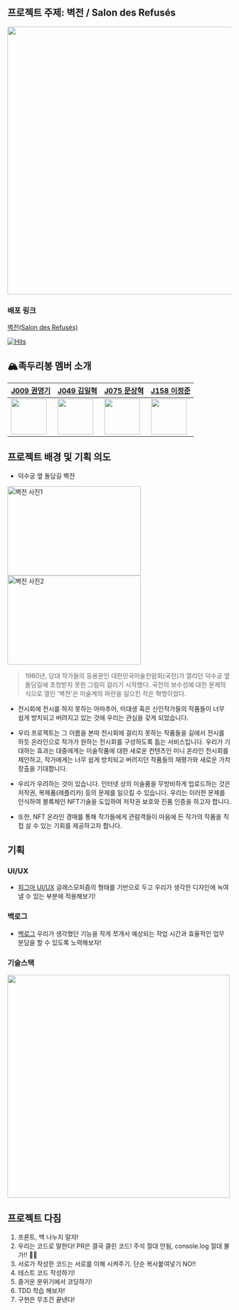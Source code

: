 ## 프로젝트 주제: 벽전 / Salon des Refusés 

<img src="https://s3.us-west-2.amazonaws.com/secure.notion-static.com/79743965-3f87-4889-a532-a403f356ee35/Untitled.png?X-Amz-Algorithm=AWS4-HMAC-SHA256&X-Amz-Credential=AKIAT73L2G45O3KS52Y5%2F20211102%2Fus-west-2%2Fs3%2Faws4_request&X-Amz-Date=20211102T074107Z&X-Amz-Expires=86400&X-Amz-Signature=d0d20971879ca4ea4ed6de191aa5c713eb269bcd6f27b9b6620c311678650577&X-Amz-SignedHeaders=host&response-content-disposition=filename%20%3D%22Untitled.png%22" width="600"/>

### 배포 링크
[벽전(Salon des Refusés)](http://salondesrefuses.kro.kr/)

[![Hits](https://hits.seeyoufarm.com/api/count/incr/badge.svg?url=https%3A%2F%2Fgithub.com%2Fboostcampwm-2021%2Fweb14-salondesrefuses&count_bg=%233DA4C8&title_bg=%23555555&icon=&icon_color=%23E7E7E7&title=hits&edge_flat=false)](https://hits.seeyoufarm.com)

## 🏔족두리봉 멤버 소개

|[J009 권영기](https://github.com/kykapple)|[J049 김일혁](https://github.com/illlama)|[J075 문상혁](https://github.com/imnotmoon)|[J158 이정준](https://github.com/Alencion)|
|------|---|---|------|
|<img src="https://github.com/kykapple.png" width="80"> |<img src="https://github.com/illlama.png" width="80">|<img src="https://github.com/imnotmoon.png" width="80">|<img src="https://github.com/Alencion.png" width="80">|

## 프로젝트 배경 및 기획 의도

- 덕수궁 옆 돌담길 벽전
<div>
  <img width="300px" height="200px" alt="벽전 사진1" src="https://s3.us-west-2.amazonaws.com/secure.notion-static.com/d667b016-730f-4ced-b47e-1885fe6892bc/68747470733a2f2f73332e75732d776573742d322e616d617a6f6e6177732e636f6d2f7365637572652e6e6f74696f6e2d7374617469632e636f6d2f64303961313062612d356364332d343965332d383136662d3231323364393366363561392f556e7469746c65642e706e673f582d416d7a2d416c676f.png?X-Amz-Algorithm=AWS4-HMAC-SHA256&X-Amz-Content-Sha256=UNSIGNED-PAYLOAD&X-Amz-Credential=AKIAT73L2G45EIPT3X45%2F20211124%2Fus-west-2%2Fs3%2Faws4_request&X-Amz-Date=20211124T120240Z&X-Amz-Expires=86400&X-Amz-Signature=ce5934728e573d7eacf1263f87edc809615cf197cc8b68d6509b137b3eff3814&X-Amz-SignedHeaders=host&response-content-disposition=filename%20%3D%2268747470733a2f2f73332e75732d776573742d322e616d617a6f6e6177732e636f6d2f7365637572652e6e6f74696f6e2d7374617469632e636f6d2f64303961313062612d356364332d343965332d383136662d3231323364393366363561392f556e7469746c65642e706e673f582d416d7a2d416c676f.png%22&x-id=GetObject" />
  <img width="300px" height="200px" alt="벽전 사진2" src="https://s3.us-west-2.amazonaws.com/secure.notion-static.com/535dfcc7-6f89-4e6d-afaf-2baba1669fb6/Untitled.png?X-Amz-Algorithm=AWS4-HMAC-SHA256&X-Amz-Credential=AKIAT73L2G45O3KS52Y5%2F20211025%2Fus-west-2%2Fs3%2Faws4_request&X-Amz-Date=20211025T152701Z&X-Amz-Expires=86400&X-Amz-Signature=d5b05f235025b7134df6f588a52e9257fca309fcb0380912836c11342feae761&X-Amz-SignedHeaders=host&response-content-disposition=filename%20%3D%22Untitled.png%22" />
</div>

> 1960년, 당대 작가들의 등용문인 대한민국미술전람회(국전)가 열리던 덕수궁 옆 돌담길에 초청받지 못한 그림이 걸리기 시작했다. 국전의 보수성에 대한 문제의식으로 열린 '벽전'은 미술계의 파란을 일으킨 작은 혁명이었다.

- 전시회에 전시를 하지 못하는 아마추어, 미대생 혹은 신인작가들의 작품들이 너무 쉽게 방치되고 버려지고 있는 것에 우리는 관심을 갖게 되었습니다.

- 우리 프로젝트는 그 이름을 본따 전시회에 걸리지 못하는 작품들을 길에서 전시를 하듯 온라인으로 작가가 원하는 전시회를 구성하도록 돕는 서비스입니다. 우리가 기대하는 효과는 대중에게는 미술작품에 대한 새로운 컨텐츠인 미니 온라인 전시회를 제안하고, 작가에게는 너무 쉽게 방치되고 버려지던 작품들의 재평가와 새로운 가치창출을 기대합니다.

- 우리가 우려하는 것이 있습니다. 인터넷 상의 미술품을 무방비하게 업로드하는 것은 저작권, 복제품(레플리카) 등의 문제를 일으킬 수 있습니다. 우리는 이러한 문제를 인식하여 블록체인 NFT기술을 도입하여 저작권 보호와 진품 인증을 하고자 합니다.

- 또한, NFT 온라인 경매를 통해 작가들에게 관람객들이 마음에 든 작가의 작품을 직접 살 수 있는 기회를 제공하고자 합니다.

## 기획

### UI/UX

- [피그마 UI/UX](https://www.figma.com/file/7Gxqi5IAo6ENNzHk2xzlFs/%EB%B2%BD%EC%A0%84?node-id=3%3A18) 글래스모피즘의 형태를 기반으로 두고 우리가 생각한 디자인에 녹여낼 수 있는 부분에 적용해보기!


### 백로그

- [백로그](https://docs.google.com/spreadsheets/d/1tSS4CYy7gDF0yCO1lnmJiywx3LuLvd1WjvFX_amzuuM/edit?usp=sharing) 우리가 생각했던 기능을 작게 쪼개서 예상되는 작업 시간과 효율적인 업무 분담을 할 수 있도록 노력해보자!

### 기술스택
<img src="https://user-images.githubusercontent.com/53335940/139812138-13cbf166-9aa5-4e77-baae-afc40a65ebd5.png" width="500" />

## 프로젝트 다짐

1. 프론트, 백 나누지 말자!
2. 우리는 코드로 말한다! PR은 결국 클린 코드! 주석 절대 안됨, console.log 절대 불가!! 🙅‍♂️
3. 서로가 작성한 코드는 서로를 이해 시켜주기. 단순 복사붙여넣기 NO!!
4. 테스트 코드 작성하기!
5. 즐거운 분위기에서 코딩하기!
6. TDD 학습 해보자! 
7. 구현은 무조건 끝낸다!
